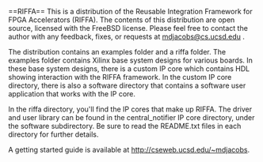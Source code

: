 ==RIFFA==
This is a distribution of the Reusable Integration Framework for FPGA 
Accelerators (RIFFA). The contents of this distribution are open source, 
licensed with the FreeBSD license. Please feel free to contact the author with
any feedback, fixes, or requests at mdjacobs@cs.ucsd.edu <Matt Jacobsen>.

The distribution contains an examples folder and a riffa folder. The examples
folder contains Xilinx base system designs for various boards. In these base
system designs, there is a custom IP core which contains HDL showing interaction
with the RIFFA framework. In the custom IP core directory, there is also a 
software directory that contains a software user application that works with
the IP core.

In the riffa directory, you'll find the IP cores that make up RIFFA. The driver
and user library can be found in the central_notifier IP core directory, under
the software subdirectory. Be sure to read the README.txt files in each 
directory for further details.

A getting started guide is available at http://cseweb.ucsd.edu/~mdjacobs.

